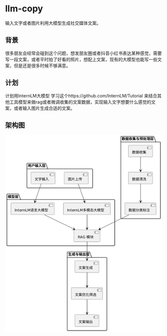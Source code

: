 # llm-copy
输入文字或者图片利用大模型生成社交媒体文案。
## 背景
很多朋友会经常会碰到这个问题，想发朋友圈或者抖音小红书表达某种感觉，需要写一段文案，或者平时拍了好看的照片，想配上文案，现有的大模型也能写一些文案，但是还是很多时候不够满意。
## 计划
计划用InternLM大模型 学习这个https://github.com/InternLM/Tutorial 来结合其他工具模型来做rag或者微调收集的文案数据，实现输入文字想要什么感觉的文案，或者输入图片生成合适的文案。

## 架构图

![jgt](jgt.png)